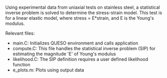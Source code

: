 Using experimental data from uniaxial tests on stainless steel, a statistical inverse problem is solved to determine the stress-strain model. This test is for a linear elastic model, where stress = E*strain, and E is the Young's modulus.

Relevant files:
- main.C: Initializes QUESO environment and calls application
- compute.C: This file handles the statistical inverse problem (SIP) for estimating the magnitude 'E' of Young's modulus
- likelihood.C: The SIP definition requires a user defined likelihood function
- e_plots.m: Plots using output data
 

